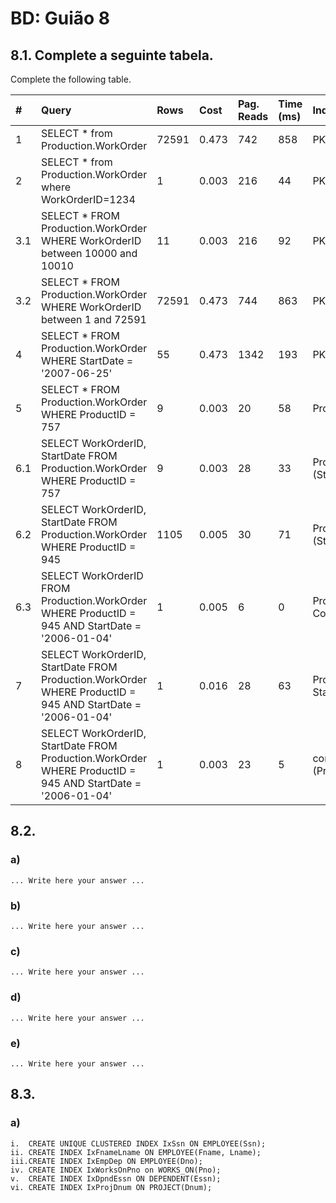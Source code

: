 # BD: Guião 8


## ​8.1. Complete a seguinte tabela.
Complete the following table.

| #    | Query                                                                                                      | Rows  | Cost  | Pag. Reads | Time (ms) | Index used | Index Op.            | Discussion |
| :--- | :--------------------------------------------------------------------------------------------------------- | :---- | :---- | :--------- | :-------- | :--------- | :------------------- | :--------- |
| 1    | SELECT * from Production.WorkOrder                                                                         | 72591 | 0.473 | 742        | 858       | PK         | Clustered Index Scan |            |
| 2    | SELECT * from Production.WorkOrder where WorkOrderID=1234                                                  | 1     | 0.003 | 216        | 44        | PK         | Clustered Index Seek |            |
| 3.1  | SELECT * FROM Production.WorkOrder WHERE WorkOrderID between 10000 and 10010                               | 11    | 0.003 | 216        | 92        | PK         | Clustered Index Seek |            |
| 3.2  | SELECT * FROM Production.WorkOrder WHERE WorkOrderID between 1 and 72591                                   | 72591 | 0.473 | 744        | 863       | PK         | Clustered Index Seek |            |
| 4    | SELECT * FROM Production.WorkOrder WHERE StartDate = '2007-06-25'                                          | 55    | 0.473 | 1342       | 193       | PK         | Clustered Index Scan |            |
| 5    | SELECT * FROM Production.WorkOrder WHERE ProductID = 757                                                   | 9     | 0.003 | 20         | 58        | ProductID  | Non Clustered Index Seek/Clustered Key Lookup |            |
| 6.1  | SELECT WorkOrderID, StartDate FROM Production.WorkOrder WHERE ProductID = 757                              | 9     | 0.003 | 28         | 33        | ProductID Covered (StartDate) | Non Clustered Index Seek |            |
| 6.2  | SELECT WorkOrderID, StartDate FROM Production.WorkOrder WHERE ProductID = 945                              | 1105  | 0.005 | 30         | 71        | ProductID Covered (StartDate) | Non Clustered Index Seek |            |
| 6.3  | SELECT WorkOrderID FROM Production.WorkOrder WHERE ProductID = 945 AND StartDate = '2006-01-04'            | 1     | 0.005 | 6          | 0         | ProductID Covered(StartDate)  |Non Clustered Index Seek|            |
| 7    | SELECT WorkOrderID, StartDate FROM Production.WorkOrder WHERE ProductID = 945 AND StartDate = '2006-01-04' | 1     | 0.016 | 28         | 63         | ProductID and StartDate  | Non Clustered Index Seek(twice)|            |
| 8    | SELECT WorkOrderID, StartDate FROM Production.WorkOrder WHERE ProductID = 945 AND StartDate = '2006-01-04' | 1     | 0.003 | 23         | 5           |composite (ProductID,StartDate)| Non Clustered Index Seek |            |

## ​8.2.

### a)

```
... Write here your answer ...
```

### b)

```
... Write here your answer ...
```

### c)

```
... Write here your answer ...
```

### d)

```
... Write here your answer ...
```

### e)

```
... Write here your answer ...
```

## ​8.3.

### a)
```
i.  CREATE UNIQUE CLUSTERED INDEX IxSsn ON EMPLOYEE(Ssn);
ii. CREATE INDEX IxFnameLname ON EMPLOYEE(Fname, Lname);
iii.CREATE INDEX IxEmpDep ON EMPLOYEE(Dno);
iv. CREATE INDEX IxWorksOnPno on WORKS_ON(Pno);
v.  CREATE INDEX IxDpndEssn ON DEPENDENT(Essn);
vi. CREATE INDEX IxProjDnum ON PROJECT(Dnum);
```


